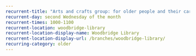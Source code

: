 ```yaml
---
recurrent-title: "Arts and crafts group: for older people and their carers"
recurrent-day: second Wednesday of the month
recurrent-times: 1000-1100
recurrent-location: woodbridge-library
recurrent-location-display-name: Woodbridge Library
recurrent-location-display-url: /branches/woodbridge-library/
recurring-category: older
---
```

